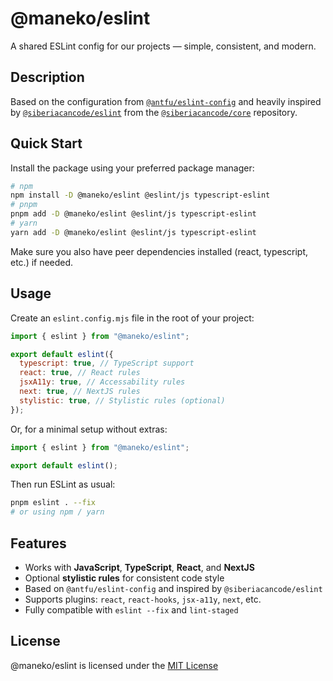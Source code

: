 # @maneko/eslint

A shared ESLint config for our projects — simple, consistent, and modern.

## Description

Based on the configuration from [`@antfu/eslint-config`](https://github.com/antfu/eslint-config) and heavily inspired by [`@siberiacancode/eslint`](https://github.com/siberiacancode/core/tree/main/tools/eslint) from the [`@siberiacancode/core`](https://github.com/siberiacancode/core) repository.

## Quick Start

Install the package using your preferred package manager:

```bash
# npm
npm install -D @maneko/eslint @eslint/js typescript-eslint
# pnpm
pnpm add -D @maneko/eslint @eslint/js typescript-eslint
# yarn
yarn add -D @maneko/eslint @eslint/js typescript-eslint
```

Make sure you also have peer dependencies installed (react, typescript, etc.) if needed.

## Usage

Create an `eslint.config.mjs` file in the root of your project:

```js
import { eslint } from "@maneko/eslint";

export default eslint({
  typescript: true, // TypeScript support
  react: true, // React rules
  jsxA11y: true, // Accessability rules
  next: true, // NextJS rules
  stylistic: true, // Stylistic rules (optional)
});
```

Or, for a minimal setup without extras:

```js
import { eslint } from "@maneko/eslint";

export default eslint();
```

Then run ESLint as usual:

```bash
pnpm eslint . --fix
# or using npm / yarn
```

## Features

- Works with **JavaScript**, **TypeScript**, **React**, and **NextJS**
- Optional **stylistic rules** for consistent code style
- Based on `@antfu/eslint-config` and inspired by `@siberiacancode/eslint`
- Supports plugins: `react`, `react-hooks`, `jsx-a11y`, `next`, etc.
- Fully compatible with `eslint --fix` and `lint-staged`

## License

@maneko/eslint is licensed under the [MIT License](https://github.com/maneko-org/eslint/blob/main/LICENSE)
